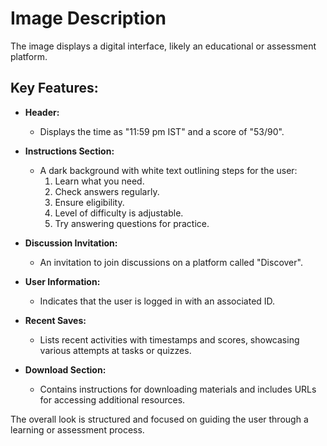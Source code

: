 # Image Description

The image displays a digital interface, likely an educational or assessment platform. 

## Key Features:
- **Header:** 
  - Displays the time as "11:59 pm IST" and a score of "53/90".
  
- **Instructions Section:**
  - A dark background with white text outlining steps for the user:
    1. Learn what you need.
    2. Check answers regularly.
    3. Ensure eligibility.
    4. Level of difficulty is adjustable.
    5. Try answering questions for practice.

- **Discussion Invitation:**
  - An invitation to join discussions on a platform called "Discover".

- **User Information:**
  - Indicates that the user is logged in with an associated ID.

- **Recent Saves:**
  - Lists recent activities with timestamps and scores, showcasing various attempts at tasks or quizzes.

- **Download Section:**
  - Contains instructions for downloading materials and includes URLs for accessing additional resources.

The overall look is structured and focused on guiding the user through a learning or assessment process.
